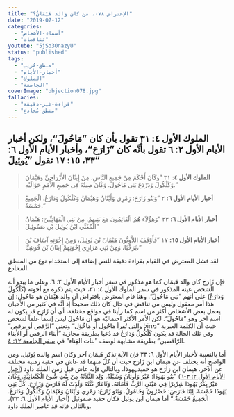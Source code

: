```yaml
---
title: "الإعتراض ٠٧٨، من كان والد هَيْمَانُ؟"
date: "2019-07-12"
categories:
  - "أسماء-الأشخاص"
  - "تناقضات"
youtube: "5jSo3OnazyU"
status: "published"
tags:
  - "منطق-مُريب"
  - "أخبار-الأيام"
  - "الملوك"
  - "الجامعة"
coverImage: "objection078.jpg"
fallacies:
  - "قراءة-غير-دقيقة"
  - "منطق-مُخادع"
---
```


## الملوك الأول ٤: ٣١ تقول بأن كان ”مَاحُولَ“، ولكن أخبار الأيام الأول ٢: ٦ تقول بأنَّه كان ”زَارَحَ“، وأخبار الأيام الأول ٦: ٣٣، ١٥: ١٧ تقول ”يُوئِيلَ“

> **الملوك الأول ٤:** ٣١ ”وَكَانَ أَحْكَمَ مِنْ جَمِيعِ النَّاسِ، مِنْ إِيثَانَ الأَزْرَاحِيِّ وَهَيْمَانَ وَكَلْكُولَ وَدَرْدَعَ بَنِي مَاحُولَ. وَكَانَ صِيتُهُ فِي جَمِيعِ الأُمَمِ حَوَالَيْهِ.“

> **أخبار الأيام الأول ٦:** ٢ ”وَبَنُو زَارَحَ: زِمْرِي وَأَيْثَانُ وَهَيْمَانُ وَكَلْكُولُ وَدَارَعُ. الْجَمِيعُ خَمْسَةٌ.“

> **أخبار الأيام الأول ٦:** ٣٣ ”وَهؤُلاَءِ هُمُ الْقَائِمُونَ مَعَ بَنِيهِمْ. مِنْ بَنِي الْقَهَاتِيِّينَ: هَيْمَانُ الْمُغَنِّي ابْنُ يُوئِيلَ بْنِ صَمُوئِيلَ“

> **أخبار الأيام الأول ١٥:** ١٧ ”فَأَوْقَفَ اللاَّوِيُّونَ هَيْمَانَ بْنَ يُوئِيلَ، وَمِنْ إِخْوَتِهِ آسَافَ بْنَ بَرَخْيَا، وَمِنْ بَنِي مَرَارِي إِخْوَتِهِمْ إِيثَانَ بْنَ قُوشِيَّا،“

لقد فشل المعترض في القيام بقراءة دقيقة للنص إضافة إلى استخدام نوع من المنطق المخادع.

فإن زَارَح كان والد هَيمَان كما هو مذكور في سفر أخبار الأيام الأول ٢: ٦. وعلى ما يبدو أنه الشخص عينه المذكور في سفر الملوك الأول ٤: ٣١، حيث يتم ذكره مع أخوته (كَلْكُولُ وَدَارَعُ) على أنهم ”بَنِي مَاحُولَ“. وهنا قام المعترض بافتراض أن والد هَيْمَان هو مَاحُول؛ إن هذا أمر معقول وليس من تناقض في حال كان ذلك صحيحاً إذ أنَّه في كثير من الأحيان يحمل بعض الأشخاص أكثر من اسم كما رأينا في مواقع مختلفة، أي أن زَارَح قد يكون له اسم آخر وهو ”مَاحُولَ“. لكن الأمر الأكثر احتماليّة هو أن مَاحُولَ ليسَ إسماً علماً لشخص حيث أن الكلمة العبرية ”מָחוֹל والتي تُقرأ مَاحُول أو مَاخُوُل“ وتعني ”الرَّقص أو يرقص“ وفي تلك الحالة قد يكون كَلْكُولُ وَدَارَعُ قد دُعيا بطريقة مجازية ”أبناء الرقص أو الأبناء الرّاقصين“ بطريقة مشابهة لوصف ”بنات الغِناء“ في [سفر الجامعة ١٢: ٤](https://biblia.com/books/ar-vandyke/Ec12.4).

أما بالنسبة لأخبار الأيام الأول ٦: ٣٣ فإن الآية تذكر هَيمَان آخر وكان اسم والده يُوئيل. ومن الواضح أنه يختلف عن هيمان ابن زَارَح حيث أن كلّ منهما قد عاش في حقبة زمنية مختلفة عن الآخر. هيمان ابن زارَح هو حفيد يهوذا، وبالتالي فإنه عاش قبل زمن الملك داود ([أخبار الأيام الأول ٢: ٣\-٦](https://biblia.com/books/ar-vandyke/1Ch2.3-6)) ”بَنُو يَهُوذَا: عَيْرُ وَأُونَانُ وَشَيْلَةُ. وُلِدَ الثَّلاَثَةُ مِنْ بِنْتِ شُوعَ الْكَنْعَانِيَّةِ. وَكَانَ عَيْرُ بِكْرُ يَهُوذَا شِرِّيرًا فِي عَيْنَيِ الرَّبِّ فَأَمَاتَهُ. وَثَامَارُ كَنَّتُهُ وَلَدَتْ لَهُ فَارَصَ وَزَارَحَ. كُلُّ بَنِي يَهُوذَا خَمْسَةٌ. اِبْنَا فَارَصَ: حَصْرُونُ وَحَامُولُ. وَبَنُو زَارَحَ: زِمْرِي وَأَيْثَانُ وَهَيْمَانُ وَكَلْكُولُ وَدَارَعُ. الْجَمِيعُ خَمْسَةٌ.“ أما هيمان ابن يوئيل فكان حفيد صموئيل (أخبار الأيام الأول ٦: ٣٣)، وبالتالي فإنه قد عاصر الملك داود.
